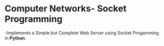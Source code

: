 # Computer Networks- Socket Programming

-Implements a Simple but Complete Web Server using Socket Progamming in **Python**. 
